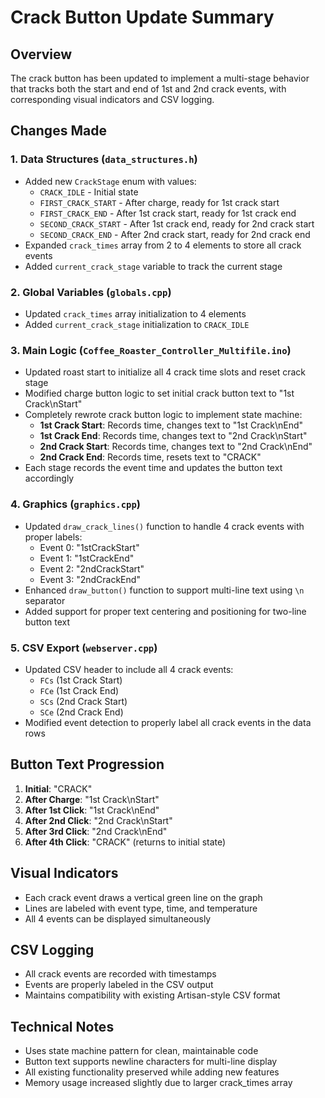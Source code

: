 # Crack Button Update Summary

## Overview
The crack button has been updated to implement a multi-stage behavior that tracks both the start and end of 1st and 2nd crack events, with corresponding visual indicators and CSV logging.

## Changes Made

### 1. Data Structures (`data_structures.h`)
- Added new `CrackStage` enum with values:
  - `CRACK_IDLE` - Initial state
  - `FIRST_CRACK_START` - After charge, ready for 1st crack start
  - `FIRST_CRACK_END` - After 1st crack start, ready for 1st crack end
  - `SECOND_CRACK_START` - After 1st crack end, ready for 2nd crack start
  - `SECOND_CRACK_END` - After 2nd crack start, ready for 2nd crack end
- Expanded `crack_times` array from 2 to 4 elements to store all crack events
- Added `current_crack_stage` variable to track the current stage

### 2. Global Variables (`globals.cpp`)
- Updated `crack_times` array initialization to 4 elements
- Added `current_crack_stage` initialization to `CRACK_IDLE`

### 3. Main Logic (`Coffee_Roaster_Controller_Multifile.ino`)
- Updated roast start to initialize all 4 crack time slots and reset crack stage
- Modified charge button logic to set initial crack button text to "1st Crack\nStart"
- Completely rewrote crack button logic to implement state machine:
  - **1st Crack Start**: Records time, changes text to "1st Crack\nEnd"
  - **1st Crack End**: Records time, changes text to "2nd Crack\nStart"
  - **2nd Crack Start**: Records time, changes text to "2nd Crack\nEnd"
  - **2nd Crack End**: Records time, resets text to "CRACK"
- Each stage records the event time and updates the button text accordingly

### 4. Graphics (`graphics.cpp`)
- Updated `draw_crack_lines()` function to handle 4 crack events with proper labels:
  - Event 0: "1stCrackStart" 
  - Event 1: "1stCrackEnd"
  - Event 2: "2ndCrackStart"
  - Event 3: "2ndCrackEnd"
- Enhanced `draw_button()` function to support multi-line text using `\n` separator
- Added support for proper text centering and positioning for two-line button text

### 5. CSV Export (`webserver.cpp`)
- Updated CSV header to include all 4 crack events:
  - `FCs` (1st Crack Start)
  - `FCe` (1st Crack End) 
  - `SCs` (2nd Crack Start)
  - `SCe` (2nd Crack End)
- Modified event detection to properly label all crack events in the data rows

## Button Text Progression
1. **Initial**: "CRACK"
2. **After Charge**: "1st Crack\nStart"
3. **After 1st Click**: "1st Crack\nEnd" 
4. **After 2nd Click**: "2nd Crack\nStart"
5. **After 3rd Click**: "2nd Crack\nEnd"
6. **After 4th Click**: "CRACK" (returns to initial state)

## Visual Indicators
- Each crack event draws a vertical green line on the graph
- Lines are labeled with event type, time, and temperature
- All 4 events can be displayed simultaneously

## CSV Logging
- All crack events are recorded with timestamps
- Events are properly labeled in the CSV output
- Maintains compatibility with existing Artisan-style CSV format

## Technical Notes
- Uses state machine pattern for clean, maintainable code
- Button text supports newline characters for multi-line display
- All existing functionality preserved while adding new features
- Memory usage increased slightly due to larger crack_times array
